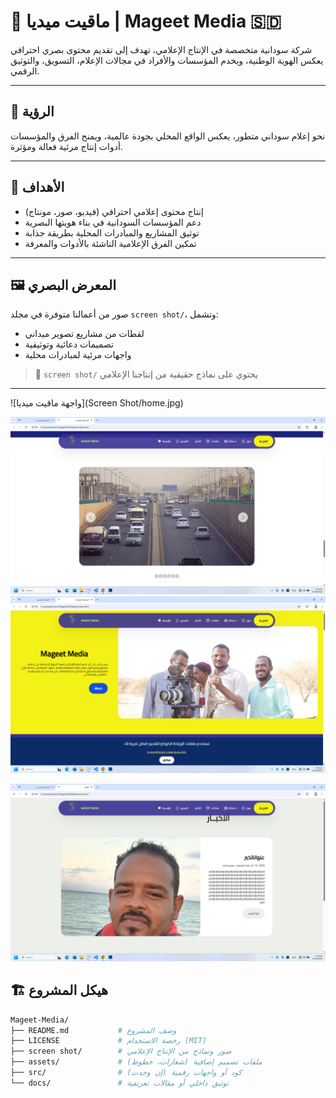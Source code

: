 # 🎥 ماقيت ميديا | Mageet Media 🇸🇩

شركة سودانية متخصصة في الإنتاج الإعلامي، تهدف إلى تقديم محتوى بصري احترافي يعكس الهوية الوطنية، ويخدم المؤسسات والأفراد في مجالات الإعلام، التسويق، والتوثيق الرقمي.

---

## 🧭 الرؤية

نحو إعلام سوداني متطور، يعكس الواقع المحلي بجودة عالمية، ويمنح الفرق والمؤسسات أدوات إنتاج مرئية فعالة ومؤثرة.

---

## 🎯 الأهداف

- إنتاج محتوى إعلامي احترافي (فيديو، صور، مونتاج)
- دعم المؤسسات السودانية في بناء هويتها البصرية
- توثيق المشاريع والمبادرات المحلية بطريقة جذابة
- تمكين الفرق الإعلامية الناشئة بالأدوات والمعرفة

---

## 🖼️ المعرض البصري

صور من أعمالنا متوفرة في مجلد `screen shot/`، وتشمل:

- لقطات من مشاريع تصوير ميداني
- تصميمات دعائية وتوثيقية
- واجهات مرئية لمبادرات محلية

> 📂 `screen shot/` يحتوي على نماذج حقيقية من إنتاجنا الإعلامي

---

![واجهة ماقيت ميديا](Screen Shot/home.jpg)

![واجهة ماقيت ميديا](Screen%20shot/home_3.jpg)
![واجهة ماقيت ميديا](Screen%20shot/main.jpg)

![واجهة ماقيت ميديا](Screen%20shot/news.jpg)


## 🏗️ هيكل المشروع

```bash
Mageet-Media/
├── README.md           # وصف المشروع
├── LICENSE             # رخصة الاستخدام (MIT)
├── screen shot/        # صور ونماذج من الإنتاج الإعلامي
├── assets/             # ملفات تصميم إضافية (شعارات، خطوط)
├── src/                # كود أو واجهات رقمية (إن وجدت)
└── docs/               # توثيق داخلي أو مقالات تعريفية
